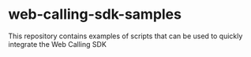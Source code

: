 # web-calling-sdk-samples
This repository contains examples of scripts that can be used to quickly integrate the Web Calling SDK
